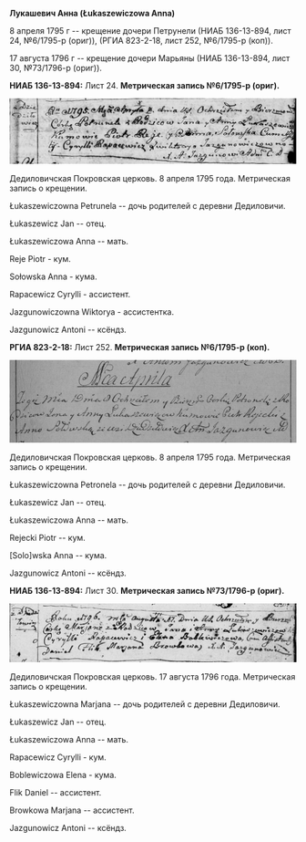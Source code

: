**Лукашевич Анна (Łukaszewiczowa Anna)**

8 апреля 1795 г -- крещение дочери Петрунели (НИАБ 136-13-894, лист 24,
№6/1795-р (ориг)), (РГИА 823-2-18, лист 252, №6/1795-р (коп)).

17 августа 1796 г -- крещение дочери Марьяны (НИАБ 136-13-894, лист 30,
№73/1796-р (ориг)).

**НИАБ 136-13-894:** Лист 24. **Метрическая запись №6/1795-р (ориг).**

![](./media/092d535f1d2e6f9aaeaf9b5c449dc8b4816edd79.png)

Дедиловичская Покровская церковь. 8 апреля 1795 года. Метрическая запись
о крещении.

Łukaszewiczowna Petrunela -- дочь родителей с деревни Дедиловичи.

Łukaszewicz Jan -- отец.

Łukaszewiczowa Anna -- мать.

Reje Piotr - кум.

Sołowska Anna - кума.

Rapacewicz Cyrylli - ассистент.

Jazgunowiczowna Wiktorya - ассистентка.

Jazgunowicz Antoni -- ксёндз.

**РГИА 823-2-18:** Лист 252. **Метрическая запись №6/1795-р (коп).**

![](./media/5b76e5b4779bf2de7c9a3ed9ebb23261b7912d1c.png)

Дедиловичская Покровская церковь. 8 апреля 1795 года. Метрическая запись
о крещении.

Łukaszewiczowna Petronela -- дочь родителей с деревни Дедиловичи.

Łukaszewicz Jan -- отец.

Łukaszewiczowa Anna -- мать.

Rejecki Piotr -- кум.

\[Solo\]wska Anna -- кума.

Jazgunowicz Antoni -- ксёндз.

**НИАБ 136-13-894:** Лист 30. **Метрическая запись №73/1796-р (ориг).**

![](./media/f922a8f0073ded5feffe3298e0da818caacb459a.png)

Дедиловичская Покровская церковь. 17 августа 1796 года. Метрическая
запись о крещении.

Łukaszewiczowna Marjana -- дочь родителей с деревни Дедиловичи.

Łukaszewicz Jan -- отец.

Łukaszewiczowa Anna -- мать.

Rapacewicz Cyrylli - кум.

Boblewiczowa Elena - кума.

Flik Daniel -- ассистент.

Browkowa Marjana -- ассистент.

Jazgunowicz Antoni -- ксёндз.
